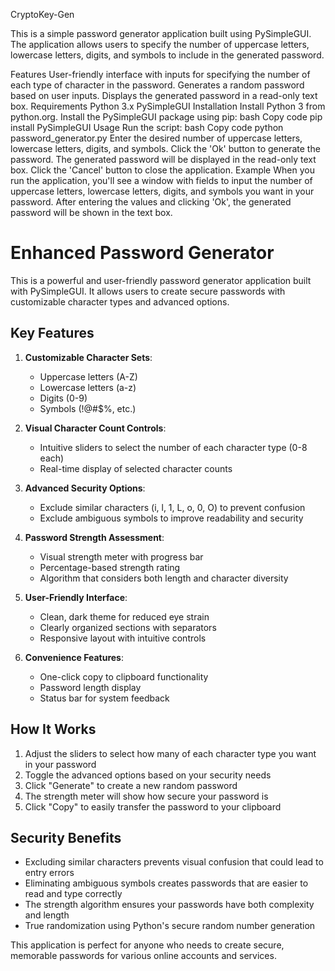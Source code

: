 CryptoKey-Gen


This is a simple password generator application built using PySimpleGUI. The application allows users to specify the number of uppercase letters, lowercase letters, digits, and symbols to include in the generated password.

Features
User-friendly interface with inputs for specifying the number of each type of character in the password.
Generates a random password based on user inputs.
Displays the generated password in a read-only text box.
Requirements
Python 3.x
PySimpleGUI
Installation
Install Python 3 from python.org.
Install the PySimpleGUI package using pip:
bash
Copy code
pip install PySimpleGUI
Usage
Run the script:
bash
Copy code
python password_generator.py
Enter the desired number of uppercase letters, lowercase letters, digits, and symbols.
Click the 'Ok' button to generate the password.
The generated password will be displayed in the read-only text box.
Click the 'Cancel' button to close the application.
Example
When you run the application, you'll see a window with fields to input the number of uppercase letters, lowercase letters, digits, and symbols you want in your password. After entering the values and clicking 'Ok', the generated password will be shown in the text box.


# Enhanced Password Generator

This is a powerful and user-friendly password generator application built with PySimpleGUI. It allows users to create secure passwords with customizable character types and advanced options.

## Key Features

1. **Customizable Character Sets**:
   - Uppercase letters (A-Z)
   - Lowercase letters (a-z)
   - Digits (0-9)
   - Symbols (!@#$%, etc.)

2. **Visual Character Count Controls**:
   - Intuitive sliders to select the number of each character type (0-8 each)
   - Real-time display of selected character counts

3. **Advanced Security Options**:
   - Exclude similar characters (i, l, 1, L, o, 0, O) to prevent confusion
   - Exclude ambiguous symbols to improve readability and security

4. **Password Strength Assessment**:
   - Visual strength meter with progress bar
   - Percentage-based strength rating
   - Algorithm that considers both length and character diversity

5. **User-Friendly Interface**:
   - Clean, dark theme for reduced eye strain
   - Clearly organized sections with separators
   - Responsive layout with intuitive controls

6. **Convenience Features**:
   - One-click copy to clipboard functionality
   - Password length display
   - Status bar for system feedback

## How It Works

1. Adjust the sliders to select how many of each character type you want in your password
2. Toggle the advanced options based on your security needs
3. Click "Generate" to create a new random password
4. The strength meter will show how secure your password is
5. Click "Copy" to easily transfer the password to your clipboard

## Security Benefits

- Excluding similar characters prevents visual confusion that could lead to entry errors
- Eliminating ambiguous symbols creates passwords that are easier to read and type correctly
- The strength algorithm ensures your passwords have both complexity and length
- True randomization using Python's secure random number generation

This application is perfect for anyone who needs to create secure, memorable passwords for various online accounts and services.
